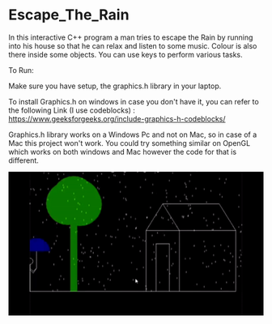 # Escape_The_Rain

In this interactive C++ program a man tries to escape the Rain by running into his house so that he can relax and listen to some music. Colour is also there inside some objects. You can use keys to perform various tasks.


To Run:

Make sure you have setup, the graphics.h library in your laptop.

To install Graphics.h on windows in case you don't have it, you can refer to the following Link (I use codeblocks) :
https://www.geeksforgeeks.org/include-graphics-h-codeblocks/


Graphics.h library works on a Windows Pc and not on Mac, so in case of a Mac this project won't work. You could try something similar on OpenGL which works on both windows and Mac however the code for that is different. 

 
![Escape_The_Rain Demo](https://github.com/mokshkant7/Escape_The_Rain/blob/master/Ouput/Escape_The_Rain%20Demo.gif)
